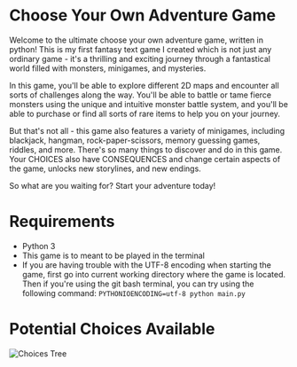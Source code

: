 # Choose Your Own Adventure Game

Welcome to the ultimate choose your own adventure game, written in python! This is my first fantasy text game I created which is not just any ordinary game - it's a thrilling and exciting journey through a fantastical world filled with monsters, minigames, and mysteries.

In this game, you'll be able to explore different 2D maps and encounter all sorts of challenges along the way. You'll be able to battle or tame fierce monsters using the unique and intuitive monster battle system, and you'll be able to purchase or find all sorts of rare items to help you on your journey.

But that's not all - this game also features a variety of minigames, including blackjack, hangman, rock-paper-scissors, memory guessing games, riddles, and more. There's so many things to discover and do in this game. Your CHOICES also have CONSEQUENCES and change certain aspects of the game, unlocks new storylines, and new endings.

So what are you waiting for? Start your adventure today!

# Requirements

- Python 3
- This game is to meant to be played in the terminal
- If you are having trouble with the UTF-8 encoding when starting the game, first go into current working directory where the game is located. 
  Then if you're using the git bash terminal, you can try using the following command:
```PYTHONIOENCODING=utf-8 python main.py```

# Potential Choices Available

![Choices Tree](Resources/images/choice_tree.png)
